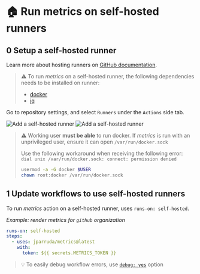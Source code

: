 # 🏠 Run metrics on self-hosted runners

## 0️ Setup a self-hosted runner

Learn more about hosting runners on [GitHub documentation](https://docs.github.com/en/actions/hosting-your-own-runners).

> ⚠️ To run *metrics* on a self-hosted runner, the following dependencies needs to be installed on runner:
> - [docker](https://www.docker.com)
> - [jq](https://github.com/stedolan/jq)

Go to repository settings, and select `Runners` under the `Actions` side tab.

![Add a self-hosted runner](/.github/readme/imgs/setup_selfhosted_create.light.png#gh-light-mode-only)
![Add a self-hosted runner](/.github/readme/imgs/setup_selfhosted_create.dark.png#gh-dark-mode-only)

> ⚠️ Working user **must be able** to run docker. If *metrics* is run with an unprivileged user, ensure it can open `/var/run/docker.sock`
>
> Use the following workaround when receiving the following error: `dial unix /var/run/docker.sock: connect: permission denied`
> ```bash
> usermod -a -G docker $USER
> chown root:docker /var/run/docker.sock
> ```

## 1️ Update workflows to use self-hosted runners

To run *metrics* action on a self-hosted runner, uses `runs-on: self-hosted`.

*Example: render metrics for `github` organization*
```yaml
runs-on: self-hosted
steps:
  - uses: jparruda/metrics@latest
    with:
      token: ${{ secrets.METRICS_TOKEN }}
```

> 💡 To easily debug workflow errors, use [`debug: yes`](https://github.com/jparruda/metrics/tree/master/source/plugins/core#debug) option
